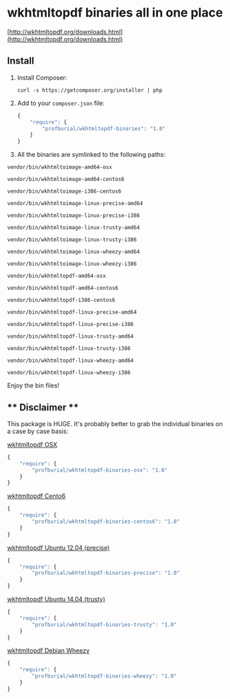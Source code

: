 # wkhtmltopdf binaries all in one place

[http://wkhtmltopdf.org/downloads.html](http://wkhtmltopdf.org/downloads.html)

## Install

1. Install Composer:

    ```    
    curl -s https://getcomposer.org/installer | php
    ```
    
2. Add to your `composer.json` file:

    ```js
    {
        "require": {
            "profburial/wkhtmltopdf-binaries": "1.0"
        }
    }
    ```

3. All the binaries are symlinked to the following paths:

```
vendor/bin/wkhtmltoimage-amd64-osx
```

```
vendor/bin/wkhtmltoimage-amd64-centos6
```

```
vendor/bin/wkhtmltoimage-i386-centos6
```

```
vendor/bin/wkhtmltoimage-linux-precise-amd64
```

```
vendor/bin/wkhtmltoimage-linux-precise-i386
```

```
vendor/bin/wkhtmltoimage-linux-trusty-amd64
```

```
vendor/bin/wkhtmltoimage-linux-trusty-i386
```

```
vendor/bin/wkhtmltoimage-linux-wheezy-amd64
```

```
vendor/bin/wkhtmltoimage-linux-wheezy-i386
```

```
vendor/bin/wkhtmltopdf-amd64-osx
```

```
vendor/bin/wkhtmltopdf-amd64-centos6
```

```
vendor/bin/wkhtmltopdf-i386-centos6
```

```
vendor/bin/wkhtmltopdf-linux-precise-amd64
```

```
vendor/bin/wkhtmltopdf-linux-precise-i386
```

```
vendor/bin/wkhtmltopdf-linux-trusty-amd64
```

```
vendor/bin/wkhtmltopdf-linux-trusty-i386
```

```
vendor/bin/wkhtmltopdf-linux-wheezy-amd64
```

```
vendor/bin/wkhtmltopdf-linux-wheezy-i386
```

Enjoy the bin files!

## ** Disclaimer **

This package is HUGE. It's probably better to grab the individual binaries on a case by case basis:

[wkhtmltopdf OSX](https://github.com/profburial/wkhtmltopdf-binaries-osx)

```js
{
    "require": {
        "profburial/wkhtmltopdf-binaries-osx": "1.0"
    }
}
```

[wkhtmltopdf Cento6](https://github.com/profburial/wkhtmltopdf-binaries-centos6)

```js
{
    "require": {
        "profburial/wkhtmltopdf-binaries-centos6": "1.0"
    }
}
```

[wkhtmltopdf Ubuntu 12.04 (precise)](https://github.com/profburial/wkhtmltopdf-binaries-precise)

```js
{
    "require": {
        "profburial/wkhtmltopdf-binaries-precise": "1.0"
    }
}
```

[wkhtmltopdf Ubuntu 14.04 (trusty)](https://github.com/profburial/wkhtmltopdf-binaries-trusty)

```js
{
    "require": {
        "profburial/wkhtmltopdf-binaries-trusty": "1.0"
    }
}
```

[wkhtmltopdf Debian Wheezy](https://github.com/profburial/wkhtmltopdf-binaries-wheezy)

```js
{
    "require": {
        "profburial/wkhtmltopdf-binaries-wheezy": "1.0"
    }
}
```